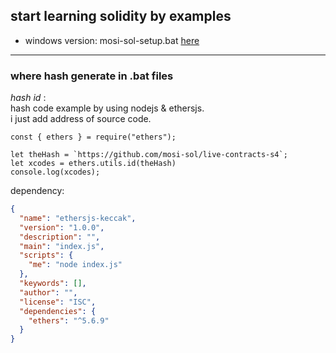 ## start learning solidity by examples
- windows version: mosi-sol-setup.bat [here](https://github.com/mosi-sol/shell/blob/main/start-learning/mosi-sol-setup.bat) 

---
### where hash generate in .bat files
*hash id* :\
hash code example by using nodejs & ethersjs.\
i just add address of source code.
```node
const { ethers } = require("ethers");

let theHash = `https://github.com/mosi-sol/live-contracts-s4`;
let xcodes = ethers.utils.id(theHash)
console.log(xcodes);
```
dependency:
```json
{
  "name": "ethersjs-keccak",
  "version": "1.0.0",
  "description": "",
  "main": "index.js",
  "scripts": {
    "me": "node index.js"
  },
  "keywords": [],
  "author": "",
  "license": "ISC",
  "dependencies": {
    "ethers": "^5.6.9"
  }
}
```
